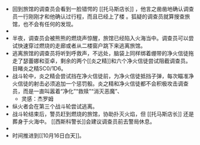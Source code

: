 - 回到旅馆的调查员会看到一脸错愕的 [[托马斯店长]] ，他言之凿凿地确认调查员一行刚刚才和他确认过行程，而且已经上了楼 。狐疑的调查员就算搜查旅馆，也不会有任何的发现。
-
- 半夜，调查员会被熊熊的燃烧声惊醒，旅馆已经陷入火海当中。调查员可以尝试快速穿过燃烧的走廊或者从二楼窗户跳下来逃离旅馆。
- 逃离旅馆的调查员将听到呼救声，不远处，脑袋上同样绑着绷带的净火信徒拖走了瑟蕾娜和亚卓，剩余的两个[[炎之精]]和六个净火信徒尝试阻截调查员。目睹炎之精SC0/1D6。
- 战斗轮中，炎之精会尝试挡在净火信徒前，为净火信徒抵挡子弹，每次瞄准净火信徒的射击必须追加一个惩罚骰。炎之精和净火信徒都不会积极攻击调查员，而是一直叫嚣着“净化”“救赎”“消灭恶魔”、
	- 灵感：杰罗姆
- 纵火者会在第三个战斗轮尝试逃离。
- 战斗轮结束后，警员赶到燃烧的旅馆，协助扑灭火焰，但 [[托马斯店长]] 还是葬身于火海中。
  [[西斯科警长]]会建议调查员前去警局休息。
-
- 时间推进到[[10月16日白天]]。